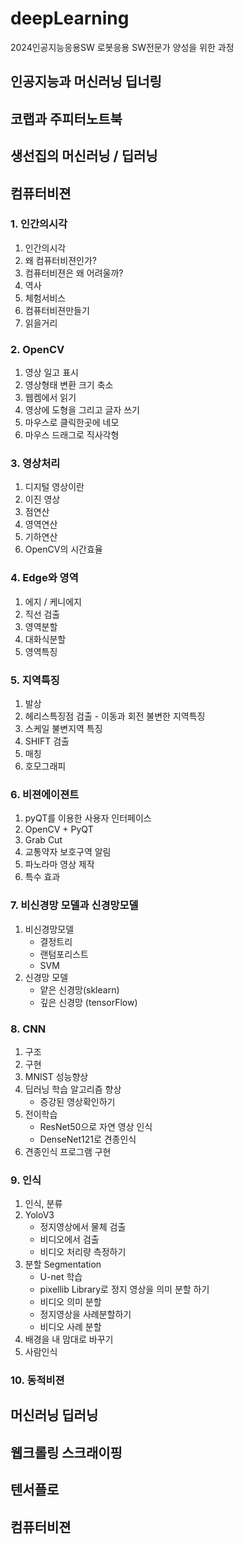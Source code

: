 # deepLearning
2024인공지능응용SW 로봇응용 SW전문가 양성을 위한 과정
## 인공지능과 머신러닝 딥너링
## 코랩과 주피터노트북
## 생선집의 머신러닝 / 딥러닝
## 컴퓨터비젼
### 1. 인간의시각
  1. 인간의시각
  2. 왜 컴퓨터비젼인가?
  3. 컴퓨터비젼은 왜 어려울까?
  4. 역사
  5. 체험서비스
  6. 컴퓨터비젼만들기
  7. 읽을거리
### 2. OpenCV
  1. 영상 일고 표시
  2. 영상형태 변환 크기 축소
  3. 웹켐에서 읽기
  4. 영상에 도형을 그리고 글자 쓰기
  5. 마우스로 클릭한곳에 네모
  6. 마우스 드래그로 직사각형
### 3. 영상처리
  1. 디지털 영상이란
  2. 이진 영상
  3. 점연산
  4. 영역연산
  5. 기하연산
  6. OpenCV의 시간효율
### 4. Edge와 영역
  1. 에지 / 케니에지
  2. 직선 검출
  3. 영역분할
  4. 대화식분할
  5. 영역특징
### 5. 지역특징
  1. 발상
  2. 헤리스특징점 검출 - 이동과 회전 불변한 지역특징
  3. 스케일 불변지역 특징
  4. SHIFT 검출
  5. 매칭
  6. 호모그래피
### 6. 비젼에이젼트
  1. pyQT를 이용한 사용자 인터페이스
  2. OpenCV + PyQT
  3. Grab Cut
  4. 교통약자 보호구역 알림
  5. 파노라마 영상 제작
  6. 특수 효과
### 7. 비신경망 모델과 신경망모델
  1. 비신경망모델
     - 결정트리
     - 랜텀포리스트
     - SVM
  2. 신경망 모델
     - 얕은 신경망(sklearn)
     - 깊은 신경망 (tensorFlow)
### 8. CNN
  1. 구조
  2. 구현
  3. MNIST 성능향상
  4. 딥러닝 학습 알고리즘 향상
     - 증강된 영상확인하기
  5. 전이학습
     - ResNet50으로 자연 영상 인식
     - DenseNet121로 견종인식
  6. 견종인식 프로그램 구현
### 9. 인식
  1. 인식, 분류
  2. YoloV3
     - 정지영상에서 물체 검출
     - 비디오에서 검출
     - 비디오 처리량 측정하기
  3. 분할 Segmentation
     - U-net 학습
     - pixellib Library로 정지 영상을 의미 분할 하기
     - 비디오 의미 분할
     - 정지영상을 사례분할하기
     - 비디오 사례 분할
  4. 배경을 내 맘대로 바꾸기
  5. 사람인식
### 10. 동적비젼


## 머신러닝 딥러닝
## 웹크롤링 스크래이핑
## 텐서플로
## 컴퓨터비젼


